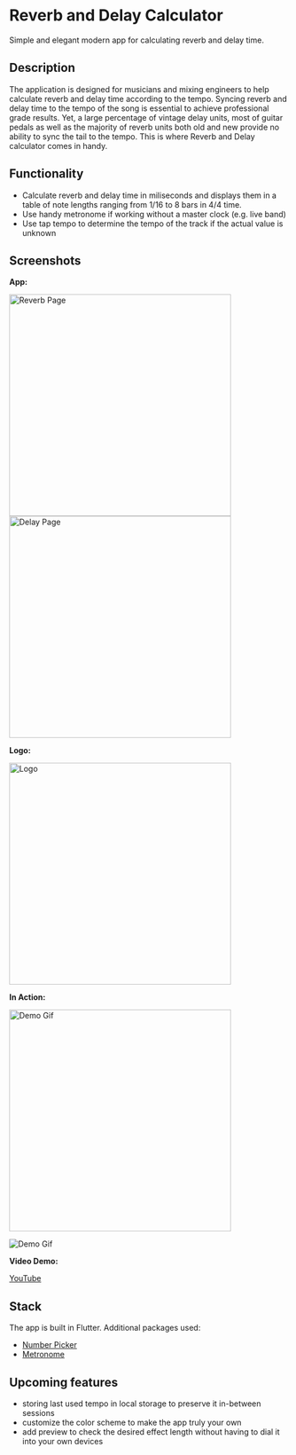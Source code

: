 # Reverb and Delay Calculator

Simple and elegant modern app for calculating reverb and delay time.

## Description

The application is designed for musicians and mixing engineers to help calculate reverb and delay time according to the tempo.
Syncing reverb and delay time to the tempo of the song is essential to achieve professional grade results.
Yet, a large percentage of vintage delay units, most of guitar pedals as well as the majority of reverb units both old and new provide no ability to sync the tail to the tempo.
This is where Reverb and Delay calculator comes in handy.

## Functionality

- Calculate reverb and delay time in miliseconds and displays them in a table of note lengths ranging from 1/16 to 8 bars in 4/4 time.
- Use handy metronome if working without a master clock (e.g. live band)
- Use tap tempo to determine the tempo of the track if the actual value is unknown

## Screenshots

<div>
<p><strong>App:</strong></p>
  <img src="https://raw.githubusercontent.com/maniutin/reverb_calculator/main/assets/screenshots/reverb_page.png" width="400" alt="Reverb Page">
  <img src="https://raw.githubusercontent.com/maniutin/reverb_calculator/main/assets/screenshots/delay_page.png" width="400" alt="Delay Page">
</div>

<p><strong>Logo:</strong></p>
<img src="https://raw.githubusercontent.com/maniutin/reverb_calculator/main/assets/logos/main-trimmed.png" width="400" alt="Logo">

<p><strong>In Action:</strong></p>

<img src="https://github.com/maniutin/reverb_calculator/blob/main/assets/screenshots/reverb_calculator.gif" width="400" alt="Demo Gif">

![Demo Gif](https://github.com/maniutin/reverb_calculator/blob/main/assets/screenshots/reverb_calculator.gif)

<p><strong>Video Demo:</strong></p>

[YouTube](https://youtube.com/shorts/TtVuXrpkKH0?feature=share)

## Stack

The app is built in Flutter.
Additional packages used:

- [Number Picker](https://pub.dev/packages/numberpicker)
- [Metronome](https://pub.dev/packages/metronome)

## Upcoming features

- storing last used tempo in local storage to preserve it in-between sessions
- customize the color scheme to make the app truly your own
- add preview to check the desired effect length without having to dial it into your own devices
